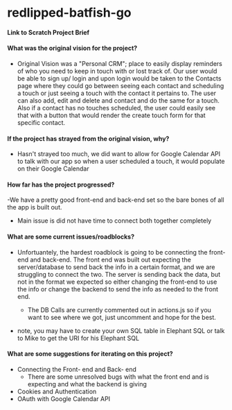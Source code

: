 # redlipped-batfish-go


#### Link to Scratch Project Brief ####



#### What was the original vision for the project? ####

- Original Vision was a "Personal CRM"; place to easily display reminders of who you need to keep in touch with or lost track of. Our user would be able to sign up/ login and upon login would be taken to the Contacts page where they could go between seeing each contact and scheduling a touch or just seeing a touch with the contact it pertains to. The user can also add, edit and delete and contact and do the same for a touch. Also if a contact has no touches scheduled, the user could easily see that with a button that would render the create touch form for that specific contact.


#### If the project has strayed from the original vision, why? ####

- Hasn't strayed too much, we did want to allow for Google Calendar API to talk with our app so when a user scheduled a touch, it would populate on their Google Calendar


#### How far has the project progressed? ####

-We have a pretty good front-end and back-end set so the bare bones of all the app is built out.
- Main issue is did not have time to connect both together completely


#### What are some current issues/roadblocks? ####

- Unfortuantely, the hardest roadblock is going to be connecting the front-end and back-end. The front end was built out expecting the server/database to send back the info in a certain format, and we are struggling to connect the two. The server is sending back the data, but not in the format we expected so either changing the front-end to use the info or change the backend to send the info as needed to the front end.
    - The DB Calls are currently commented out in actions.js so if you want to see where we got, just uncomment and hope for the best.

- note, you may have to create your own SQL table in Elephant SQL or talk to Mike to get the URI for his Elephant SQL


#### What are some suggestions for iterating on this project? ####

- Connecting the Front- end and Back- end
  - There are some unresolved bugs with what the front end and is expecting and what the backend is giving
- Cookies and Authentication
- OAuth with Google Calendar API


